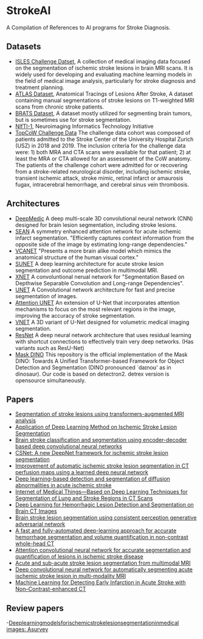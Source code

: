 # StrokeAI
A Compilation of References to AI programs for Stroke Diagnosis.

## Datasets
- [ISLES Challenge Datset](https://isles22.grand-challenge.org/dataset/), A collection of medical imaging data focused on the segmentation of ischemic stroke lesions in brain MRI scans. It is widely used for developing and evaluating machine learning models in the field of medical image analysis, particularly for stroke diagnosis and treatment planning.
- [ATLAS Dataset](https://fcon_1000.projects.nitrc.org/indi/retro/atlas.html), Anatomical Tracings of Lesions After Stroke, A dataset containing manual segmentations of stroke lesions on T1-weighted MRI scans from chronic stroke patients.
- [BRATS Dataset](https://www.med.upenn.edu/cbica/brats2020/data.html), A dataset mostly utilized for segmenting brain tumors, but is sometimes use for stroke segmentation.
- [NIfTI-1](https://nifti.nimh.nih.gov/nifti-1/data), Neuroimaging Informatics Technology Initiative
- [TopCoW Challenge Data](https://topcow24.grand-challenge.org/data/) The challenge data cohort was composed of patients admitted to the Stroke Center of the University Hospital Zurich (USZ) in 2018 and 2019. The inclusion criteria for the challenge data were: 1) both MRA and CTA scans were available for that patient; 2) at least the MRA or CTA allowed for an assessment of the CoW anatomy. The patients of the challenge cohort were admitted for or recovering from a stroke-related neurological disorder, including ischemic stroke, transient ischemic attack, stroke mimic, retinal infarct or amaurosis fugax, intracerebral hemorrhage, and cerebral sinus vein thrombosis.

## Architectures
- [DeepMedic](https://github.com/deepmedic/deepmedic)  A deep multi-scale 3D convolutional neural network (CNN) designed for brain lesion segmentation, including stroke lesions.
- [SEAN](https://link.springer.com/chapter/10.1007/978-3-030-87234-2_41) A symmetry enhanced attention network for acute ischemic infarct segmentation. "Efficiently captures context information from the opposite side of the image by estimating long-range dependencies."
- [VCANET](https://github.com/Darko28/VCA-Net) "Presents a more brain alike model which mimics the anatomical structure of the human visual cortex."
- [SUNET](https://github.com/NIC-VICOROB/SUNet-architecture) A deep learning architecture for acute stroke lesion segmentation and outcome prediction in multimodal MRI.
- [XNET](https://github.com/Andrewsher/X-Net) A convoluntional nerual network for "Segmentation Based on Depthwise Separable Convolution and Long-range Dependencies".
- [UNET](https://github.com/zhixuhao/unet) A Convolutional network architecture for fast and precise segmentation of images.
- [Attention UNET](https://arxiv.org/abs/1804.03999) An extension of U-Net that incorporates attention mechanisms to focus on the most relevant regions in the image, improving the accuracy of stroke segmentation.
- [VNET](https://arxiv.org/abs/1606.04797) A 3D variant of U-Net designed for volumetric medical imaging segmentation.
- [ResNet](https://arxiv.org/abs/1512.03385) A deep neural network architecture that uses residual learning with shortcut connections to effectively train very deep networks. (Has variants such as ResU-Net)
- [Mask DINO](https://github.com/IDEA-Research/MaskDINO) This repository is the official implementation of the Mask DINO: Towards A Unified Transformer-based Framework for Object Detection and Segmentation (DINO pronounced `daɪnoʊ' as in dinosaur). Our code is based on detectron2. detrex version is opensource simultaneously.

  
## Papers
- [Segmentation of stroke lesions using transformers-augmented MRI analysis](https://onlinelibrary.wiley.com/doi/pdf/10.1002/hbm.26803)  
- [Application of Deep Learning Method on Ischemic Stroke Lesion Segmentation](https://link.springer.com/article/10.1007/s12204-021-2273-9)
- [Brain stroke classification and segmentation using encoder-decoder based deep convolutional neural networks](https://www.sciencedirect.com/science/article/pii/S001048252200676Xcasa_token=qCB2Xuh7r5wAAAAA:yPcNbf6uZ_mqa3AlEqAmCbcbGD8ijBN93x7OigP45qcMnPqJLm2prJavU3sroSyDxo6HXdtPGLg)
- [CSNet: A new DeepNet framework for ischemic stroke lesion segmentation](https://www.sciencedirect.com/science/article/pii/S0169260719324022?casa_token=rAO9pyYBzUgAAAAA:U1srWb2UdQHvErvIg-FJV8bIPEZettF0sB1KkeeXoBie4vpaFC7VEBrjvsJscOGXXzlXVJhShUI)
- [Improvement of automatic ischemic stroke lesion segmentation in CT perfusion maps using a learned deep neural network](https://www.sciencedirect.com/science/article/pii/S0010482521006430?casa_token=P8QiEV4Rr3YAAAAA:wA60yke6QBMfRdHk9JIEQFUcW88N7EJzQTg3YHj-ARjpe-IEfd8BdjFANLll1Et-n0eXoPXpDMM)
- [Deep learning-based detection and segmentation of diffusion abnormalities in acute ischemic stroke](https://www.nature.com/articles/s43856-021-00062-8)
- [Internet of Medical Things—Based on Deep Learning Techniques for Segmentation of Lung and Stroke Regions in CT Scans](https://ieeexplore.ieee.org/abstract/document/9066845)
- [Deep Learning for Hemorrhagic Lesion Detection and Segmentation on Brain CT Images](https://ieeexplore.ieee.org/abstract/document/9210782/)
- [Brain stroke lesion segmentation using consistent perception generative adversarial network](https://link.springer.com/article/10.1007/s00521-021-06816-8)
- [A fast and fully-automated deep-learning approach for accurate hemorrhage segmentation and volume quantification in non-contrast whole-head CT](https://www.nature.com/articles/s41598-020-76459-7)
- [Attention convolutional neural network for accurate segmentation and quantification of lesions in ischemic stroke disease](https://www.sciencedirect.com/science/article/abs/pii/S1361841520301559)
- [Acute and sub-acute stroke lesion segmentation from multimodal MRI](https://www.sciencedirect.com/science/article/abs/pii/S0169260719305899)
- [Deep convolutional neural network for automatically segmenting acute ischemic stroke lesion in multi-modality MRI](https://link.springer.com/article/10.1007/s00521-019-04096-x)
- [Machine Learning for Detecting Early Infarction in Acute Stroke with Non–Contrast-enhanced CT](https://pubs.rsna.org/doi/full/10.1148/radiol.2020191193)



## Review papers 
-[Deeplearningmodelsforischemicstrokelesionsegmentationinmedical images: Asurvey](https://www.sciencedirect.com/science/article/pii/S0010482524005936)
